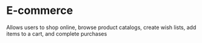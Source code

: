 # E-commerce
Allows users to shop online, browse product catalogs, create wish lists, add items to a cart, and complete purchases
